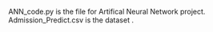 ANN_code.py is the file for Artifical Neural Network project.
Admission_Predict.csv is the dataset .

